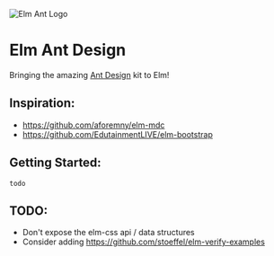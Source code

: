 ![Elm Ant Logo](https://raw.githubusercontent.com/gDelgado14/elm-antd/master/logo.svg)

# Elm Ant Design

Bringing the amazing [Ant Design](https://ant.design) kit to Elm!

## Inspiration:
- https://github.com/aforemny/elm-mdc
- https://github.com/EdutainmentLIVE/elm-bootstrap


## Getting Started:

`todo`

## TODO:
- Don't expose the elm-css api / data structures
- Consider adding https://github.com/stoeffel/elm-verify-examples
